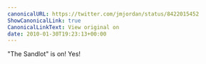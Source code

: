 ```yaml
---
canonicalURL: https://twitter.com/jmjordan/status/8422015452
ShowCanonicalLink: true
CanonicalLinkText: View original on
date: 2010-01-30T19:23:13+00:00
---
```

"The Sandlot" is on! Yes!